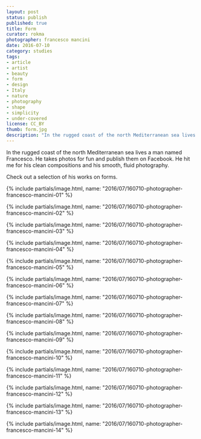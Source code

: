 ```yaml
---
layout: post
status: publish
published: true
title: Form
curator: rokma
photographer: francesco mancini
date: 2016-07-10
category: studies
tags:
- article
- artist
- beauty
- form
- design
- Italy
- nature
- photography
- shape
- simplicity
- under-covered
license: CC_BY
thumb: form.jpg
description: "In the rugged coast of the north Mediterranean sea lives a man named Francesco. He takes photos for fun and publish them on Facebook. He hit me for his clean compositions and his smooth, fluid photography."
---
```



In the rugged coast of the north Mediterranean sea lives a man named Francesco. He takes photos for fun and publish them on Facebook. He hit me for his clean compositions and his smooth, fluid photography.

Check out a selection of his works on forms.

{% include partials/image.html, name: "2016/07/160710-photographer-francesco-mancini-01" %}

{% include partials/image.html, name: "2016/07/160710-photographer-francesco-mancini-02" %}

{% include partials/image.html, name: "2016/07/160710-photographer-francesco-mancini-03" %}

{% include partials/image.html, name: "2016/07/160710-photographer-francesco-mancini-04" %}

{% include partials/image.html, name: "2016/07/160710-photographer-francesco-mancini-05" %}

{% include partials/image.html, name: "2016/07/160710-photographer-francesco-mancini-06" %}

{% include partials/image.html, name: "2016/07/160710-photographer-francesco-mancini-07" %}

{% include partials/image.html, name: "2016/07/160710-photographer-francesco-mancini-08" %}

{% include partials/image.html, name: "2016/07/160710-photographer-francesco-mancini-09" %}

{% include partials/image.html, name: "2016/07/160710-photographer-francesco-mancini-10" %}

{% include partials/image.html, name: "2016/07/160710-photographer-francesco-mancini-11" %}

{% include partials/image.html, name: "2016/07/160710-photographer-francesco-mancini-12" %}

{% include partials/image.html, name: "2016/07/160710-photographer-francesco-mancini-13" %}


{% include partials/image.html, name: "2016/07/160710-photographer-francesco-mancini-14" %}
